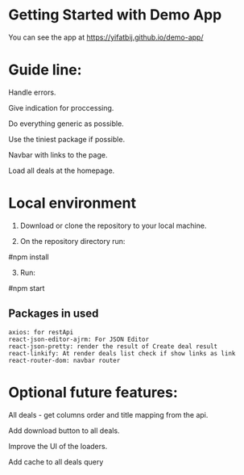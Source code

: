 # Getting Started with Demo App

You can see the app at https://yifatbij.github.io/demo-app/

# Guide line:

Handle errors.

Give indication for proccessing.

Do everything generic as possible.

Use the tiniest package if possible.

Navbar with links to the page.

Load all deals at the homepage.

# Local environment
1. Download or clone the repository to your local machine.

2. On the repository directory run: 

#npm install 

3. Run: 

#npm start



## Packages in used

    axios: for restApi
    react-json-editor-ajrm: For JSON Editor
    react-json-pretty: render the result of Create deal result
    react-linkify: At render deals list check if show links as link
    react-router-dom: navbar router

# Optional future features:
All deals - get columns order and title mapping from the api.

Add download button to all deals.

Improve the UI of the loaders.

Add cache to all deals query
